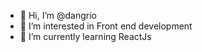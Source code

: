 - 👋 Hi, I’m @dangrio
- 👀 I’m interested in Front end development
- 🌱 I’m currently learning ReactJs

